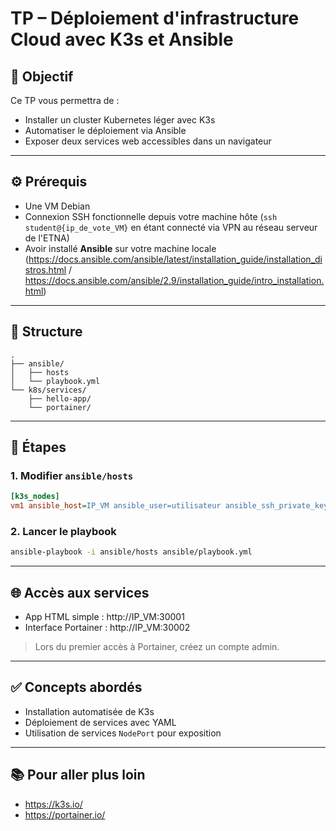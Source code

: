 # TP – Déploiement d'infrastructure Cloud avec K3s et Ansible

## 🎯 Objectif

Ce TP vous permettra de :
- Installer un cluster Kubernetes léger avec K3s
- Automatiser le déploiement via Ansible
- Exposer deux services web accessibles dans un navigateur

---

## ⚙️ Prérequis

- Une VM Debian
- Connexion SSH fonctionnelle depuis votre machine hôte (`ssh student@{ip_de_vote_VM}` en étant connecté via VPN au réseau serveur de l'ETNA)
- Avoir installé **Ansible** sur votre machine locale (https://docs.ansible.com/ansible/latest/installation_guide/installation_distros.html / https://docs.ansible.com/ansible/2.9/installation_guide/intro_installation.html)

---

## 📁 Structure

```
.
├── ansible/
│   ├── hosts
│   └── playbook.yml
└── k8s/services/
    ├── hello-app/
    └── portainer/
```

---

## 🚀 Étapes

### 1. Modifier `ansible/hosts`

```ini
[k3s_nodes]
vm1 ansible_host=IP_VM ansible_user=utilisateur ansible_ssh_private_key_file=~/.ssh/clé
```

### 2. Lancer le playbook

```bash
ansible-playbook -i ansible/hosts ansible/playbook.yml
```

---

## 🌐 Accès aux services

- App HTML simple : http://IP_VM:30001
- Interface Portainer : http://IP_VM:30002

> Lors du premier accès à Portainer, créez un compte admin.

---

## ✅ Concepts abordés

- Installation automatisée de K3s
- Déploiement de services avec YAML
- Utilisation de services `NodePort` pour exposition

---

## 📚 Pour aller plus loin

- https://k3s.io/
- https://portainer.io/
